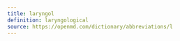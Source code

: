 ```yaml
---
title: laryngol
definition: laryngological
source: https://openmd.com/dictionary/abbreviations/l
---
```

